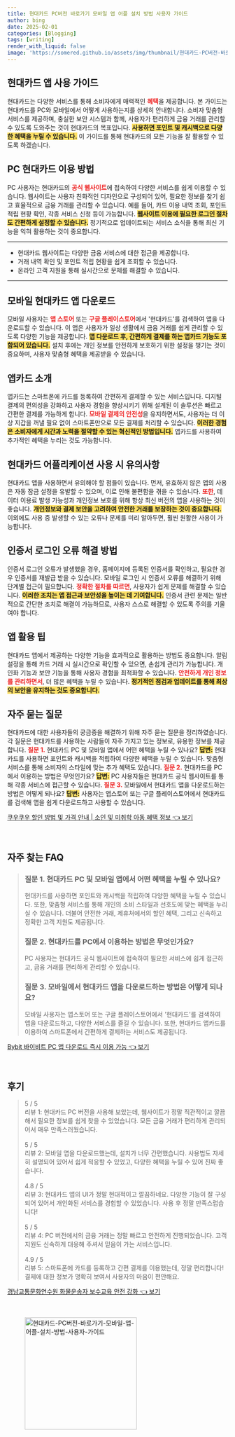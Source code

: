 ```yaml
---
title: 현대카드 PC버전 바로가기 모바일 앱 어플 설치 방법 사용자 가이드
author: bing
date: 2025-02-01
categories: [Blogging]
tags: [writing]
render_with_liquid: false
image: 'https://somered.github.io/assets/img/thumbnail/현대카드-PC버전-바로가기-모바일-앱-어플-설치-방법-사용자-가이드.webp'
---
```



<h2 id='현대카드 앱 사용 가이드'>현대카드 앱 사용 가이드</h2>

<p>현대카드는 다양한 서비스를 통해 소비자에게 매력적인 <b><span style="color: #ee2323;">혜택</span></b>을 제공합니다. 본 가이드는 현대카드를 PC와 모바일에서 어떻게 사용하는지를 상세히 안내합니다. 소비자 맞춤형 서비스를 제공하며, 충실한 보안 시스템과 함께, 사용자가 편리하게 금융 거래를 관리할 수 있도록 도와주는 것이 현대카드의 목표입니다. <b><span style="background-color: #ffe066;">사용하면 포인트 및 캐시백으로 다양한 혜택을 누릴 수 있습니다.</span></b> 이 가이드를 통해 현대카드의 모든 기능을 잘 활용할 수 있도록 하겠습니다.</p>

<h2 id='PC 현대카드 이용 방법'>PC 현대카드 이용 방법</h2>

<p>PC 사용자는 현대카드의 <b><span style="color: #ee2323;">공식 웹사이트</span></b>에 접속하여 다양한 서비스를 쉽게 이용할 수 있습니다. 웹사이트는 사용자 친화적인 디자인으로 구성되어 있어, 필요한 정보를 찾기 쉽고 효율적으로 금융 거래를 관리할 수 있습니다. 예를 들어, 카드 이용 내역 조회, 포인트 적립 현황 확인, 각종 서비스 신청 등이 가능합니다. <b><span style="background-color: #ffe066;">웹사이트 이용에 필요한 로그인 절차도 간편하게 설정할 수 있습니다.</span></b> 정기적으로 업데이트되는 서비스 소식을 통해 최신 기능을 익혀 활용하는 것이 중요합니다.</p>

<hr />

<ul>
    <li>현대카드 웹사이트는 다양한 금융 서비스에 대한 접근을 제공합니다.</li>
    <li>거래 내역 확인 및 포인트 적립 현황을 쉽게 조회할 수 있습니다.</li>
    <li>온라인 고객 지원을 통해 실시간으로 문제를 해결할 수 있습니다.</li>
</ul>

<hr />

<h2 id='모바일 현대카드 앱 다운로드'>모바일 현대카드 앱 다운로드</h2>

<p>모바일 사용자는 <b><span style="color: #ee2323;">앱 스토어</span></b> 또는 <b><span style="color: #ee2323;">구글 플레이스토어</span></b>에서 '현대카드'를 검색하여 앱을 다운로드할 수 있습니다. 이 앱은 사용자가 일상 생활에서 금융 거래를 쉽게 관리할 수 있도록 다양한 기능을 제공합니다. <b><span style="background-color: #ffe066;">앱 다운로드 후, 간편하게 결제를 하는 앱카드 기능도 포함되어 있습니다.</span></b> 설치 후에는 개인 정보를 안전하게 보호하기 위한 설정을 챙기는 것이 중요하며, 사용자 맞춤형 혜택을 제공받을 수 있습니다.</p>

<h2 id='앱카드 소개'>앱카드 소개</h2>

<p>앱카드는 스마트폰에 카드를 등록하여 간편하게 결제할 수 있는 서비스입니다. 디지털 결제의 편의성을 강화하고 사용자 경험을 향상시키기 위해 설계된 이 솔루션은 빠르고 간편한 결제를 가능하게 합니다. <b><span style="color: #ee2323;">모바일 결제의 안전성</span></b>을 유지하면서도, 사용자는 더 이상 지갑을 꺼낼 필요 없이 스마트폰만으로 모든 결제를 처리할 수 있습니다. <b><span style="background-color: #ffe066;">이러한 경험은 소비자에게 시간과 노력을 절약할 수 있는 혁신적인 방법입니다.</span></b> 앱카드를 사용하여 추가적인 혜택을 누리는 것도 가능합니다.</p>

<h2 id='현대카드 어플리케이션 사용 시 유의사항'>현대카드 어플리케이션 사용 시 유의사항</h2>

<p>현대카드 앱을 사용하면서 유의해야 할 점들이 있습니다. 먼저, 유효하지 않은 앱의 사용은 자동 잠금 설정을 유발할 수 있으며, 이로 인해 불편함을 겪을 수 있습니다. <b><span style="color: #ee2323;">또한</span></b>, 데이터 이용료 발생 가능성과 개인정보 보호를 위해 항상 최신 버전의 앱을 사용하는 것이 좋습니다. <b><span style="background-color: #ffe066;">개인정보와 결제 보안을 고려하여 안전한 거래를 보장하는 것이 중요합니다.</span></b> 이외에도 사용 중 발생할 수 있는 오류나 문제를 미리 알아두면, 훨씬 원활한 사용이 가능합니다.</p>

<h2 id='인증서 로그인 오류 해결 방법'>인증서 로그인 오류 해결 방법</h2>

<p>인증서 로그인 오류가 발생했을 경우, 홈페이지에 등록된 인증서를 확인하고, 필요한 경우 인증서를 재발급 받을 수 있습니다. 모바일 로그인 시 인증서 오류를 해결하기 위해 단계별 접근이 필요합니다. <b><span style="color: #ee2323;">정확한 절차를 따르면</span></b>, 사용자가 쉽게 문제를 해결할 수 있습니다. <b><span style="background-color: #ffe066;">이러한 조치는 앱 접근과 보안성을 높이는 데 기여합니다.</span></b> 인증서 관련 문제는 일반적으로 간단한 조치로 해결이 가능하므로, 사용자 스스로 해결할 수 있도록 주의를 기울여야 합니다.</p>

<h2 id='앱 활용 팁'>앱 활용 팁</h2>

<p>현대카드 앱에서 제공하는 다양한 기능을 효과적으로 활용하는 방법도 중요합니다. 알림 설정을 통해 카드 거래 시 실시간으로 확인할 수 있으면, 손쉽게 관리가 가능합니다. 개인화 기능과 보안 기능을 통해 사용자 경험을 최적화할 수 있습니다. <b><span style="color: #ee2323;">안전하게 개인 정보를 관리하면서</span></b>, 더 많은 혜택을 누릴 수 있습니다. <b><span style="background-color: #ffe066;">정기적인 점검과 업데이트를 통해 최상의 보안을 유지하는 것도 중요합니다.</span></b></p>

<h2 id='자주 묻는 질문'>자주 묻는 질문</h2>

<p>현대카드에 대한 사용자들의 궁금증을 해결하기 위해 자주 묻는 질문을 정리하였습니다. 각 질문은 현대카드를 사용하는 사람들이 자주 가지고 있는 정보로, 유용한 정보를 제공합니다. <b><span style="color: #ee2323;">질문 1.</span></b> 현대카드 PC 및 모바일 앱에서 어떤 혜택을 누릴 수 있나요? <b><span style="background-color: #ffe066;">답변:</span></b> 현대카드를 사용하면 포인트와 캐시백을 적립하여 다양한 혜택을 누릴 수 있습니다. 맞춤형 서비스를 통해 소비자의 스타일에 맞는 추가 혜택도 있습니다. <b><span style="color: #ee2323;">질문 2.</span></b> 현대카드를 PC에서 이용하는 방법은 무엇인가요? <b><span style="background-color: #ffe066;">답변:</span></b> PC 사용자들은 현대카드 공식 웹사이트를 통해 각종 서비스에 접근할 수 있습니다. <b><span style="color: #ee2323;">질문 3.</span></b> 모바일에서 현대카드 앱을 다운로드하는 방법은 어떻게 되나요? <b><span style="background-color: #ffe066;">답변:</span></b> 사용자는 앱스토어 또는 구글 플레이스토어에서 현대카드를 검색해 앱을 쉽게 다운로드하고 사용할 수 있습니다.</p>


<p><a class="click-button" title="쿠우쿠우 할인 방법 및 가격 안내 | 소인 및 미취학 아동 혜택 정보" href="https://somered.github.io/posts/%EC%BF%A0%EC%9A%B0%EC%BF%A0%EC%9A%B0-%ED%95%A0%EC%9D%B8-%EB%B0%A9%EB%B2%95-%EB%B0%8F-%EA%B0%80%EA%B2%A9-%EC%95%88%EB%82%B4-%EC%86%8C%EC%9D%B8-%EB%B0%8F-%EB%AF%B8%EC%B7%A8%ED%95%99-%EC%95%84%EB%8F%99-%ED%98%9C%ED%83%9D-%EC%A0%95%EB%B3%B4/" rel="dofollow">쿠우쿠우 할인 방법 및 가격 안내 | 소인 및 미취학 아동 혜택 정보 👈 보기</a></p><br>
<h2 id='자주_찾는_FAQ'>자주 찾는 FAQ</h2>
<div itemscope="" itemtype="https://schema.org/FAQPage"> 
<blockquote> 
<div itemscope="" itemprop="mainEntity" itemtype="https://schema.org/Question"> 
<h3 itemprop="name">질문 1. 현대카드 PC 및 모바일 앱에서 어떤 혜택을 누릴 수 있나요?</h3> 
<div itemscope="" itemprop="acceptedAnswer" itemtype="https://schema.org/Answer"> 
<span itemprop="text"> 
<p>현대카드를 사용하면 포인트와 캐시백을 적립하여 다양한 혜택을 누릴 수 있습니다. 또한, 맞춤형 서비스를 통해 개인의 소비 스타일과 선호도에 맞는 혜택을 누리실 수 있습니다. 더불어 안전한 거래, 제휴처에서의 할인 혜택, 그리고 신속하고 정확한 고객 지원도 제공됩니다.</p> 
</span> 
</div> 
</div> 
<div itemscope="" itemprop="mainEntity" itemtype="https://schema.org/Question"> 
<h3 itemprop="name">질문 2. 현대카드를 PC에서 이용하는 방법은 무엇인가요?</h3> 
<div itemscope="" itemprop="acceptedAnswer" itemtype="https://schema.org/Answer"> 
<span itemprop="text"> 
<p>PC 사용자는 현대카드 공식 웹사이트에 접속하여 필요한 서비스에 쉽게 접근하고, 금융 거래를 편리하게 관리할 수 있습니다.</p> 
</span> 
</div> 
</div> 
<div itemscope="" itemprop="mainEntity" itemtype="https://schema.org/Question"> 
<h3 itemprop="name">질문 3. 모바일에서 현대카드 앱을 다운로드하는 방법은 어떻게 되나요?</h3> 
<div itemscope="" itemprop="acceptedAnswer" itemtype="https://schema.org/Answer"> 
<span itemprop="text"> 
<p>모바일 사용자는 앱스토어 또는 구글 플레이스토어에서 '현대카드'를 검색하여 앱을 다운로드하고, 다양한 서비스를 즐길 수 있습니다. 또한, 현대카드 앱카드를 이용하여 스마트폰에서 간편하게 결제하는 서비스도 제공됩니다.</p> 
</span> 
</div> 
</div> 
</blockquote> 
</div>
<p><a class="click-button" title="Bybit 바이비트 PC 앱 다운로드 즉시 이용 가능" href="https://somered.github.io/posts/Bybit-%EB%B0%94%EC%9D%B4%EB%B9%84%ED%8A%B8-PC-%EC%95%B1-%EB%8B%A4%EC%9A%B4%EB%A1%9C%EB%93%9C-%EC%A6%89%EC%8B%9C-%EC%9D%B4%EC%9A%A9-%EA%B0%80%EB%8A%A5/" rel="dofollow">Bybit 바이비트 PC 앱 다운로드 즉시 이용 가능 👈 보기</a></p><br>
<h2 id='후기'>후기</h2>
<div itemscope itemtype="https://schema.org/Product">
  <blockquote>
  <div itemprop="review" itemscope itemtype="https://schema.org/Review">
      <div itemprop="reviewRating" itemscope itemtype="https://schema.org/Rating"> <span itemprop="ratingValue">5</span> / <span itemprop="bestRating">5</span> </div>
      <span itemprop="reviewBody">리뷰 1: 현대카드 PC 버전을 사용해 보았는데, 웹사이트가 정말 직관적이고 깔끔해서 필요한 정보를 쉽게 찾을 수 있었습니다. 모든 금융 거래가 편리하게 관리되어서 매우 만족스러웠습니다.</span>
  </div>
  <br>
  <div itemprop="review" itemscope itemtype="https://schema.org/Review">
      <div itemprop="reviewRating" itemscope itemtype="https://schema.org/Rating"> <span itemprop="ratingValue">5</span> / <span itemprop="bestRating">5</span> </div>
      <span itemprop="reviewBody">리뷰 2: 모바일 앱을 다운로드했는데, 설치가 너무 간편했습니다. 사용법도 자세히 설명되어 있어서 쉽게 적응할 수 있었고, 다양한 혜택을 누릴 수 있어 진짜 좋습니다.</span>
  </div>
  <br>
  <div itemprop="review" itemscope itemtype="https://schema.org/Review">
      <div itemprop="reviewRating" itemscope itemtype="https://schema.org/Rating"> <span itemprop="ratingValue">4.8</span> / <span itemprop="bestRating">5</span> </div>
      <span itemprop="reviewBody">리뷰 3: 현대카드 앱의 UI가 정말 현대적이고 깔끔하네요. 다양한 기능이 잘 구성되어 있어서 개인화된 서비스를 경험할 수 있었습니다. 사용 후 정말 만족스럽습니다!</span>
  </div>
  <br>
  <div itemprop="review" itemscope itemtype="https://schema.org/Review">
      <div itemprop="reviewRating" itemscope itemtype="https://schema.org/Rating"> <span itemprop="ratingValue">5</span> / <span itemprop="bestRating">5</span> </div>
      <span itemprop="reviewBody">리뷰 4: PC 버전에서의 금융 거래는 정말 빠르고 안전하게 진행되었습니다. 고객 지원도 신속하게 대응해 주셔서 믿음이 가는 서비스입니다.</span>
  </div>
  <br>
  <div itemprop="review" itemscope itemtype="https://schema.org/Review">
      <div itemprop="reviewRating" itemscope itemtype="https://schema.org/Rating"> <span itemprop="ratingValue">4.9</span> / <span itemprop="bestRating">5</span> </div>
      <span itemprop="reviewBody">리뷰 5: 스마트폰에 카드를 등록하고 간편 결제를 이용했는데, 정말 편리합니다! 결제에 대한 정보가 명확히 보여서 사용자의 마음이 편안해요.</span>
  </div>
  </blockquote>
</div>
<p><a class="click-button" title="경남교통문화연수원 화물운송자 보수교육 안전 강화" href="https://somered.github.io/posts/%EA%B2%BD%EB%82%A8%EA%B5%90%ED%86%B5%EB%AC%B8%ED%99%94%EC%97%B0%EC%88%98%EC%9B%90-%ED%99%94%EB%AC%BC%EC%9A%B4%EC%86%A1%EC%9E%90-%EB%B3%B4%EC%88%98%EA%B5%90%EC%9C%A1-%EC%95%88%EC%A0%84-%EA%B0%95%ED%99%94/" rel="dofollow">경남교통문화연수원 화물운송자 보수교육 안전 강화 👈 보기</a></p><br>
<figure class="image"><img src="https://somered.github.io/assets/img/thumbnail/현대카드-PC버전-바로가기-모바일-앱-어플-설치-방법-사용자-가이드.webp" alt="현대카드-PC버전-바로가기-모바일-앱-어플-설치-방법-사용자-가이드" width="256" height="256"></figure>